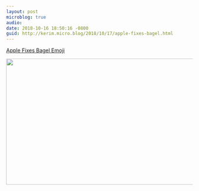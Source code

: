 ```yaml
---
layout: post
microblog: true
audio: 
date: 2018-10-16 18:50:16 -0800
guid: http://kerim.micro.blog/2018/10/17/apple-fixes-bagel.html
---
```

[Apple Fixes Bagel Emoji](https://blog.emojipedia.org/apple-fixes-bagel-emoji/)

<img src="http://micro.oxus.net/uploads/2018/97f8969cf4.jpg" width="600" height="341" />

